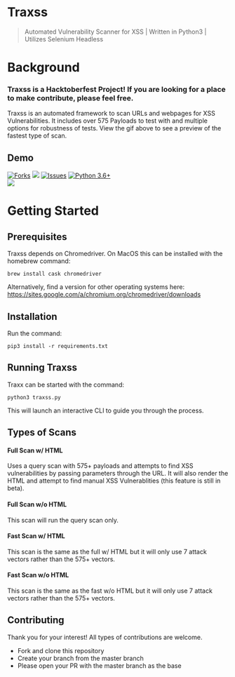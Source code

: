 # Traxss

> Automated Vulnerability Scanner for XSS | Written in Python3 | Utilizes Selenium Headless

# Background

### Traxss is a Hacktoberfest Project! If you are looking for a place to make contribute, please feel free.

Traxss is an automated framework to scan URLs and webpages for XSS Vulnerabilities. It includes over 575 Payloads to test with and multiple options for robustness of tests. View the gif above to see a preview of the fastest type of scan.

## Demo

<a href="https://github.com/M4cs/traxss/network"><img src="https://img.shields.io/github/forks/M4cs/traxss# .svg" alt="Forks"></a>
<a href="https://github.com/M4cs/traxss/stargazers"><img src="https://img.shields.io/github/stars/M4cs/traxss.svg" atl="Stars"></a>
<a href="https://github.com/M4cs/traxss/issues"><img src="https://img.shields.io/github/issues/M4cs/traxss.svg" alt="Issues"></a>
<a href="http://www.python.org/download/"><img alt="Python 3.6+" src="https://img.shields.io/badge/Python-3.6+-yellow.svg"></a></br>
<a href="https://asciinema.org/a/273492" target="_blank"><img src="https://asciinema.org/a/273492.svg" /></a>

# Getting Started

## Prerequisites

Traxss depends on Chromedriver. On MacOS this can be installed with the homebrew command:

```
brew install cask chromedriver
```

Alternatively, find a version for other operating systems here: https://sites.google.com/a/chromium.org/chromedriver/downloads

## Installation

Run the command:

```
pip3 install -r requirements.txt
```

## Running Traxss

Traxx can be started with the command:

```
python3 traxss.py
```

This will launch an interactive CLI to guide you through the process.

## Types of Scans

#### Full Scan w/ HTML

Uses a query scan with 575+ payloads and attempts to find XSS vulnerabilities by passing parameters through the URL. It will also render the HTML and attempt to find manual XSS Vulnerablities (this feature is still in beta).

#### Full Scan w/o HTML

This scan will run the query scan only.

#### Fast Scan w/ HTML

This scan is the same as the full w/ HTML but it will only use 7 attack vectors rather than the 575+ vectors.

#### Fast Scan w/o HTML

This scan is the same as the fast w/o HTML but it will only use 7 attack vectors rather than the 575+ vectors.

## Contributing

Thank you for your interest! All types of contributions are welcome.

- Fork and clone this repository
- Create your branch from the master branch
- Please open your PR with the master branch as the base
